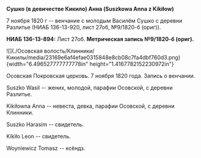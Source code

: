 **Сушко (в девичестве Кикило) Анна (Suszkowa Anna z Kikiłow)**

7 ноября 1820 г -- венчание с молодым Василём Сушко с деревни Разлитье
(НИАБ 136-13-920, лист 27об, №9/1820-б (ориг)).

**НИАБ 136-13-894:** Лист 27об. **Метрическая запись №9/1820-б (ориг).**

![](./Осовская волость/Клинники/Кикилы/media/23169e6af4efae0315848e8cb08c7fa4dbf760d3.png){width="6.496527777777778in"
height="1.4167782152230972in"}

Осовская Покровская церковь. 7 ноября 1820 года. Запись о венчании.

Suszko Wasil -- жених, молодой, парафии Осовской, с деревни Разлитье.

Kikiłowna Anna -- невеста, девка, парафии Осовской, с деревни Клинники.

Suszko Harasim -- свидетель.

Kikiło Leon -- свидетель.

Woyniewicz Tomasz -- ксёндз.
